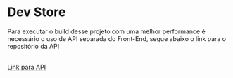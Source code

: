 <h1>Dev Store</h1>
<p>Para executar o build desse projeto com uma melhor performance é necessário o uso de API separada do Front-End, segue abaixo o link para o repositório da API</p><br/>
<a href="https://github.com/rocketseat-education/ignite-devstore-api?tab=readme-ov-file#devstore-api">Link para API</a>
